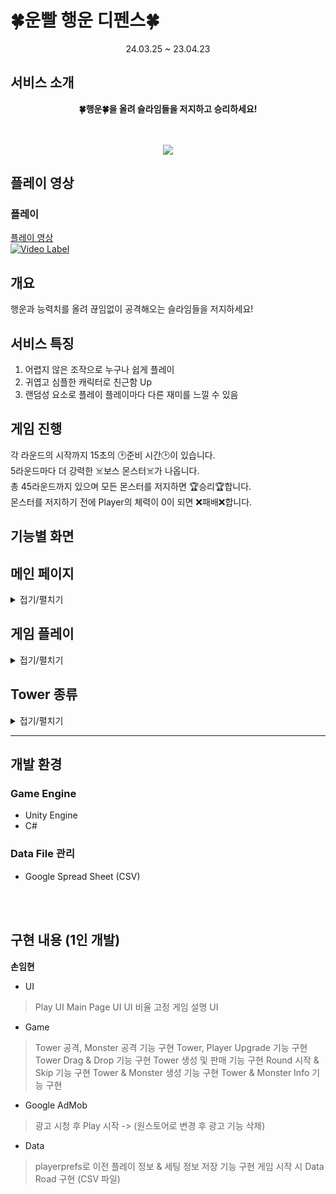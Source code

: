 # 🍀운빨 행운 디펜스🍀

<div align="center">
24.03.25 ~ 23.04.23<br/>
</div>

## 서비스 소개
<div align="center">
<b>🍀행운🍀을 올려 슬라임들을 저지하고 승리하세요!<br/></b>
<br/><br/>

![](images/gifs/Main.gif)
</div>

## 플레이 영상
### 플레이
[플레이 영상](https://www.youtube.com/watch?v=GlVvbZktqg0)
<br/>
[![Video Label](http://img.youtube.com/vi/GlVvbZktqg0/0.jpg)](https://www.youtube.com/watch?v=GlVvbZktqg0)


## 개요
행운과 능력치를 올려 끊임없이 공격해오는 슬라임들을 저지하세요!


## 서비스 특징
1. 어렵지 않은 조작으로 누구나 쉽게 플레이
2. 귀엽고 심플한 캐릭터로 친근함 Up
3. 랜덤성 요소로 플레이 플레이마다 다른 재미를 느낄 수 있음


## 게임 진행
각 라운드의 시작까지 15초의 🕑준비 시간🕑이 있습니다.<br/>
5라운드마다 더 강력한 ☠️보스 몬스터☠️가 나옵니다.<br/>
총 45라운드까지 있으며 모든 몬스터를 저지하면 🏆승리🏆합니다.<br/>
몬스터를 저지하기 전에 Player의 체력이 0이 되면 ❌패배❌합니다.<br/>


## 기능별 화면 

## 메인 페이지
<details>
<summary>접기/펼치기</summary>

### MainPage
![MainPage](../images/gifs/MainUI/MainPage.gif)

### Tutorial
![Tutorial](../images/gifs/MainUI/Tutorial.gif)

### BGM On&Off
![BGM](../images/gifs/MainUI/TLP_login.gif)

### Rank Record
![Rank](../images/gifs/MainUI/Rank.gif)

### GameStart
![Rank](../images/gifs/MainUI/GameStart.gif)
</details>



## 게임 플레이
<details>
<summary>접기/펼치기</summary>

### 타워 구매
![타워구매](../images/gifs/GameScene/TowerBuy.gif)

### Player 능력 Upgrade
![플레이어 강화](../images/gifs/GameScene/PlayerUpgrade.gif)

### Tower 선택
![타워 선택](../images/gifs/GameScene/TowerSelect.gif)

### Tower Drag&Drop
![타워 드래그앤 드롭](../images/gifs/GameScene/TowerMove.gif)

### Tower Change
![타워 교환](../images/gifs/GameScene/TowerChange.gif)

### Tower Seat
![타워 이동](../images/gifs/GameScene/TowerMove3.gif)

### Tower Upgrade
![타워 강화](../images/gifs/GameScene/TowerUpgrade.gif)

### Tower 판매
![타워 판매](../images/gifs/GameScene/TowerSell.gif)

### Monster Information
![몬스터 정보](../images/gifs/GameScene/SlimeInfo.gif)

### Game Clear
![몬스터 정보](../images/gifs/GameScene/GameClear.gif)

### Game Over
![몬스터 정보](../images/gifs/GameScene/GameOver.gif)

</details>


## Tower 종류
<details>
<summary>접기/펼치기</summary>

## 검사
### 검사 (B)
![검사 B](../images/gifs/GameScene/Sword_B.gif)

### 검사 (A)
![검사 A](../images/gifs/GameScene/Sword_A.gif)

### 검사 (S)
![검사 S](../images/gifs/GameScene/Sword_S.gif)

## 창술사
### 창술사 (B)
![창술사 B](../images/gifs/GameScene/Pense_B.gif)

### 창술사 (A)
![창술사 A](../images/gifs/GameScene/Pense_A.gif)

### 창술사 (S)
![창술사 S](../images/gifs/GameScene/Pense_S.gif)

## 마법사
### 마법사 (B)
![마법사 B](../images/gifs/GameScene/Magician_B.gif)

### 마법사 (A)
![마법사 A](../images/gifs/GameScene/Magician_Agif)

### 마법사 (S)
![마법사 S](../images/gifs/GameScene/Magician_S.gif)

## 총잡이
### 총잡이 (B)
![총잡이 B](../images/gifs/GameScene/Gun_A.gif)

### 총잡이 (A)
![총잡이 A](../images/gifs/GameScene/Gun_A.gif)

### 총잡이 (S)
![총잡이 S](../images/gifs/GameScene/Gun_S.gif)

## 흑마법사(광역)
### 흑마법사 (B)
![흑마법사 B](../images/GameScene/Splash_B.gif)

### 흑마법사 (A)
![흑마법사 A](../images/GameScene/Splash_A.gif)

### 흑마법사 (S)
![흑마법사 S](../images/GameScene/Splash_S.gif)
</details>


---

## 개발 환경
### Game Engine
- Unity Engine
- C#

### Data File 관리
- Google Spread Sheet (CSV)
<br/>
<br/>

## 구현 내용 (1인 개발)
<strong>손임현</strong>
- UI
 > Play UI
 > Main Page UI
 > UI 비율 고정
 > 게임 설명 UI

- Game
 > Tower 공격, Monster 공격 기능 구현
 > Tower, Player Upgrade 기능 구현
 > Tower Drag & Drop 기능 구현
 > Tower 생성 및 판매 기능 구현
 > Round 시작 & Skip 기능 구현
 > Tower & Monster 생성 기능 구현
 > Tower & Monster Info 기능 구현

- Google AdMob
 > 광고 시청 후 Play 시작 -> (원스토어로 변경 후 광고 기능 삭제)

- Data
 > playerprefs로 이전 플레이 정보 & 세팅 정보 저장 기능 구현
 > 게임 시작 시 Data Road 구현 (CSV 파일)